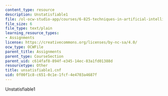 ```yaml
---
content_type: resource
description: Unstatisfiable1
file: /ol-ocw-studio-app/courses/6-825-techniques-in-artificial-intelligence-sma-5504-fall-2002/0f00f1c8c6510c1e1fcf4e4703a4687f_unsatisfiable1.cnf
file_size: 6
file_type: text/plain
learning_resource_types:
- Assignments
license: https://creativecommons.org/licenses/by-nc-sa/4.0/
ocw_type: OCWFile
parent_title: Assignments
parent_type: CourseSection
parent_uid: c614faf8-894f-e345-14ec-83a1fd01388d
resourcetype: Other
title: unsatisfiable1.cnf
uid: 0f00f1c8-c651-0c1e-1fcf-4e4703a4687f
---
```

Unstatisfiable1
